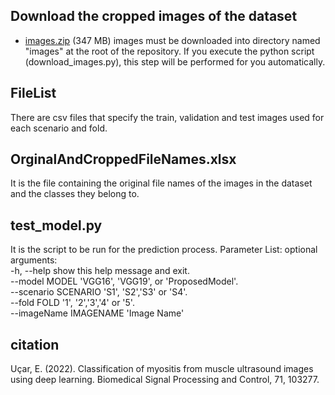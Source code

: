## Download the cropped images of the dataset
* [images.zip](https://drive.google.com/file/d/1z5XCOOi0-Yz5UTbmKm6egRgW5ukVrUvf) (347 MB)
images must be downloaded into directory named "images"  at the root of the repository. If you execute the python script (download_images.py), this step will be performed for you automatically.

## FileList
There are csv files that specify the train, validation and test images used for each scenario and fold.

## OrginalAndCroppedFileNames.xlsx 
It is the file containing the original file names of the images in the dataset and the classes they belong to. 
   
## test_model.py
It is the script to be run for the prediction process. Parameter List:
optional arguments:<br />
  -h, --help            show this help message and exit. <br />
  --model MODEL         'VGG16', 'VGG19', or 'ProposedModel'. <br />
  --scenario SCENARIO   'S1', 'S2','S3' or 'S4'. <br />
  --fold FOLD           '1', '2','3','4' or '5'. <br />
  --imageName IMAGENAME 'Image Name'

## citation
Uçar, E. (2022). Classification of myositis from muscle ultrasound images using deep learning. Biomedical Signal Processing and Control, 71, 103277.
